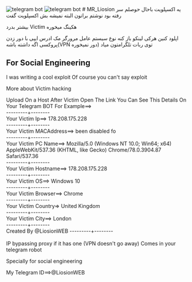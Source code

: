 <img src="http://s7.picofile.com/file/8377789150/photo_2019_11_10_14_20_29.jpg" alt="telegram bot" >
<img src="http://s7.picofile.com/file/8377788926/photo_2019_11_10_14_20_07.jpg" alt="telegram bot" >
# MR_Liosion
یه اکسپلویت باحال حوصلم سر رفته بود نوشتم براتون
البته نمیشه بش اکسپلویت گفت

بیشتر بدرد Victim هکینگ میخوره

اپلود کنین هرکی لینکو باز کنه نوع سیستم عامل
مرورگر
مک ادرس
ایپی با دور زدن پروکسی اگه داشته باشه(VPN دور نمیخوره)
توی ربات تلگرامتون میاد


For Social Engineering
--------------------------------------------------------------

I was writing a cool exploit
Of course you can't say exploit

More about Victim hacking

Upload On a Host
After Victim Open The Link You Can See This Details On Your Telegram BOT
For Example==></br>
---------+--------</br>
 Your Victim Ip==> 178.208.175.228</br>
 ---------+--------</br>
 Your Victim MACAddress==>  been disabled fo</br>
 ---------+--------</br>
 Your Victim PC Name==> Mozilla/5.0 (Windows NT 10.0; Win64; x64) AppleWebKit/537.36 (KHTML, like Gecko) Chrome/78.0.3904.87 Safari/537.36</br>
 ---------+--------</br>
 Your Victim Hostname==> 178.208.175.228</br>
 ---------+--------</br>
 Your Victim OS==> Windows 10</br>
 ---------+--------</br>
 Your Victim Browser==> Chrome</br>
 ---------+--------</br>
 Your Victim Country=> United Kingdom</br>
 ---------+--------</br>
 Your Victim City==> London</br>
 ---------+--------</br>
 Created By @LiosionWEB
 ---------+--------</br>
</br>
IP bypassing proxy if it has one (VPN doesn't go away)
Comes in your telegram robot

Specially for social engineering


My Telegram ID==>@LiosionWEB
